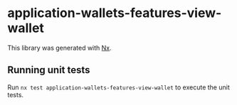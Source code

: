 # application-wallets-features-view-wallet

This library was generated with [Nx](https://nx.dev).

## Running unit tests

Run `nx test application-wallets-features-view-wallet` to execute the unit tests.
